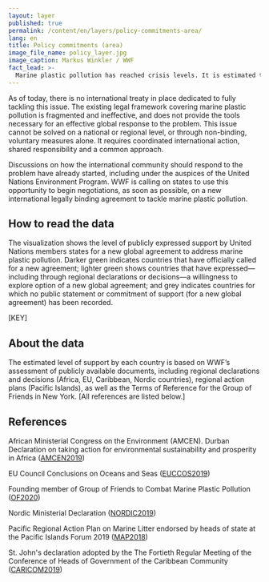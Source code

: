 ```yaml
---
layout: layer
published: true
permalink: /content/en/layers/policy-commitments-area/
lang: en
title: Policy commitments (area)
image_file_name: policy_layer.jpg
image_caption: Markus Winkler / WWF
fact_lead: >-
  Marine plastic pollution has reached crisis levels. It is estimated that more than eight million tonnes of plastic waste enters the world’s oceans every year, threatening marine life, coastal livelihoods and potentially even human health. It is a global problem that urgently requires a global response: It is time to begin negotiations on a new global legally binding agreement.
---
```


As of today, there is no international treaty in place dedicated to fully tackling this issue. The existing legal framework covering marine plastic pollution is fragmented and ineffective, and does not provide the tools necessary for an effective global response to the problem. This issue cannot be solved on a national or regional level, or through non-binding, voluntary measures alone. It requires coordinated international action, shared responsibility and a common approach.

Discussions on how the international community should respond to the problem have already started, including under the auspices of the United Nations Environment Program. WWF is calling on states to use this opportunity to begin negotiations, as soon as possible, on a new international legally binding agreement to tackle marine plastic pollution.

## How to read the data

The visualization shows the level of publicly expressed support by United Nations members states for a new global agreement to address marine plastic pollution. Darker green indicates countries that have officially called for a new agreement; lighter green shows countries that have expressed—including through regional declarations or decisions—a willingness to explore option of a new global agreement; and grey indicates countries for which no public statement or commitment of support (for a new global agreement) has been recorded.

[KEY]

## About the data

The estimated level of support by each country is based on WWF’s assessment of publicly available documents, including regional declarations and decisions (Africa, EU, Caribbean, Nordic countries), regional action plans (Pacific Islands), as well as the Terms of Reference for the Group of Friends in New York. [All references are listed below.]

## References

African Ministerial Congress on the Environment (AMCEN). Durban Declaration on taking action for environmental sustainability and prosperity in Africa ([AMCEN2019](https://wedocs.unep.org/bitstream/handle/20.500.11822/30786/AMCEN_17L1.pdf?sequence=1&isAllowed=y))

EU Council Conclusions on Oceans and Seas ([EUCCOS2019](https://www.consilium.europa.eu/media/41384/st14249-en19.pdf))

Founding member of Group of Friends to Combat Marine Plastic Pollution ([OF2020](https://www.norway.no/en/missions/UN/news/news-from-norwayun/CombatMarinePlastic/#Objectives))

Nordic Ministerial Declaration ([NORDIC2019](https://www.norden.org/en/declaration/nordic-ministerial-declaration-call-global-agreement-combat-marine-plastic-litter-and))

Pacific Regional Action Plan on Marine Litter endorsed by heads of state at the Pacific Islands Forum 2019 ([MAP2018](https://www.sprep.org/sites/default/files/documents/publications/MAP-Digital-small.pdf))

St. John's declaration adopted by the The Fortieth Regular Meeting of the Conference of Heads of Government of the Caribbean Community ([CARICOM2019](https://today.caricom.org/2019/07/06/communique-issued-at-the-conclusion-of-the-fortieth-regular-meeting-of-the-conference-of-heads-of-government-of-the-caribbean-community-gros-islet-saint-lucia-3-5-july-2019/))
